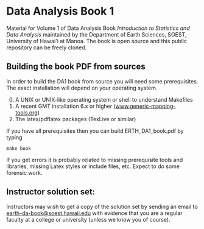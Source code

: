 # Data Analysis Book 1
Material for Volume 1 of Data Analysis Book *Introduction to Statistics and Data Analysis*
maintained by the Department of Earth Sciences, SOEST, University of Hawai'i at Manoa.
The book is open source and this public repository can be freely cloned.

## Building the book PDF from sources
In order to build the DA1 book from source you will need some prerequisites.
The exact installation will depend on your operating system.

0. A UNIX or UNIX-like operating system or shell to understand Makefiles
1. A recent GMT installation 6.x or higher (www.generic-mapping-tools.org)
2. The latex/pdflatex packages (TexLive or similar)

If you have all prerequisites then you can build ERTH_DA1_book.pdf by typing

	make book

If you get errors it is probably related to missing prerequisite tools and libraries,
missing Latex styles or include files, etc.  Expect to do some forensic work.

## Instructor solution set:

Instructors may wish to get a copy of the solution set by sending an email to
earth-da-book@soest.hawaii.edu with evidence that you are a regular faculty
at a college or university (unless we know you of course).
